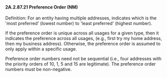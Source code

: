 #### 2A.2.87.21 Preference Order (NM)

Definition: For an entity having multiple addresses, indicates which is the 'most preferred' (lowest number) to 'least preferred' (highest number).

If the preference order is unique across all usages for a given type, then it indicates the preference across all usages, (e.g., first try my home address, then my business address). Otherwise, the preference order is assumed to only apply within a specific usage.

Preference order numbers need not be sequential (i.e., four addresses with the priority orders of 10, 1, 5 and 15 are legitimate). The preference order numbers must be non-negative.
